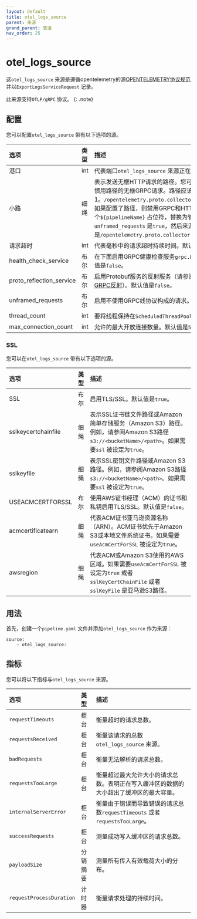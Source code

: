 ```yaml
---
layout: default
title: otel_logs_source 
parent: 来源
grand_parent: 管道
nav_order: 25
---
```


# otel_logs_source


这`otel_logs_source` 来源是遵循opentelemetry的源[OPENTELEMETRY协议规范](https://github.com/open-telemetry/oteps/blob/master/text/0035-opentelemetry-protocol.md) 并以`ExportLogsServiceRequest` 记录。

此来源支持`OTLP/gRPC` 协议。
{: .note}

## 配置

您可以配置`otel_logs_source` 带有以下选项的源。

| 选项| 类型| 描述|
| :--- | :--- | :--- |
| 港口| int| 代表端口`otel_logs_source` 来源正在运行。默认值是`21892`。|
| 小路| 细绳| 表示发送无框HTTP请求的路径。您可以使用此选项来支持带有HTTP惯用路径的无框GRPC请求。路径应该以`/`，其长度至少应为1。`/opentelemetry.proto.collector.logs.v1.LogsService/Export` 如果配置了路径，则禁用GRPC和HTTP请求的端点。路径可以包含一个`${pipelineName}` 占位符，替换为管道名称。如果值为空，并且`unframed_requests` 是`true`，然后来源提供的路径是`/opentelemetry.proto.collector.logs.v1.LogsService/Export`。| 
| 请求超时| int| 代表毫秒中的请求超时持续时间。默认值是`10000`。|
| health_check_service| 布尔| 在下面启用GRPC健康检查服务`grpc.health.v1/Health/Check`。默认值是`false`。|
| proto_reflection_service| 布尔| 启用Protobuf服务的反射服务（请参阅[ProtoreRefertionservice](https://grpc.github.io/grpc-java/javadoc/io/grpc/protobuf/services/ProtoReflectionService.html) 和[GRPC反射](https://github.com/grpc/grpc-java/blob/master/documentation/server-reflection-tutorial.md)）。默认值是`false`。|
| unframed_requests| 布尔| 启用不使用GRPC线协议构成的请求。默认值是`false`。|
| thread_count| int| 要将线程保持在`ScheduledThreadPool`。默认值是`500`。|
| max_connection_count| int| 允许的最大开放连接数量。默认值是`500`。|

### SSL

您可以在`otel_logs_source` 带有以下选项的源。

| 选项| 类型| 描述|
| :--- | :--- | :--- |
| SSL| 布尔| 启用TLS/SSL。默认值是`true`。|
| sslkeycertchainfile| 细绳| 表示SSL证书链文件路径或Amazon简单存储服务（Amazon S3）路径。例如，请参阅Amazon S3路径`s3://<bucketName>/<path>`。如果需要`ssl` 被设定为`true`。|
| sslkeyfile| 细绳| 表示SSL密钥文件路径或Amazon S3路径。例如，请参阅Amazon S3路径`s3://<bucketName>/<path>`。如果需要`ssl` 被设定为`true`。|
| USEACMCERTFORSSL| 布尔| 使用AWS证书经理（ACM）的证书和私钥启用TLS/SSL。默认值是`false`。|
| acmcertificatearn| 细绳| 代表ACM证书亚马逊资源名称（ARN）。ACM证书优先于Amazon S3或本地文件系统证书。如果需要`useAcmCertForSSL` 被设定为`true`。|
| awsregion| 细绳| 代表ACM或Amazon S3使用的AWS区域。如果需要`useAcmCertForSSL` 被设定为`true` 或者`sslKeyCertChainFile` 或者`sslKeyFile` 是亚马逊S3路径。|

## 用法

首先，创建一个`pipeline.yaml` 文件并添加`otel_logs_source` 作为来源：

```
source:
    - otel_logs_source:
```

## 指标

您可以将以下指标与`otel_logs_source` 来源。

| 选项| 类型| 描述|
| :--- | :--- | :--- | 
| `requestTimeouts` | 柜台| 衡量超时的请求总数。| 
| `requestsReceived` | 柜台| 衡量该请求的总数`otel_logs_source` 来源。|
| `badRequests` | 柜台| 衡量无法解析的请求总数。|
| `requestsTooLarge` | 柜台| 衡量超过最大允许大小的请求总数。表明正在写入缓冲区的数据的大小超出了缓冲区的最大容量。|
| `internalServerError` | 柜台| 衡量由于错误而导致错误的请求总数`requestTimeouts` 或者`requestsTooLarge`。|
| `successRequests` | 柜台| 测量成功写入缓冲区的请求总数。|
| `payloadSize` | 分销摘要| 测量所有传入有效载荷大小的分布。|
| `requestProcessDuration` | 计时器| 衡量请求处理的持续时间。

